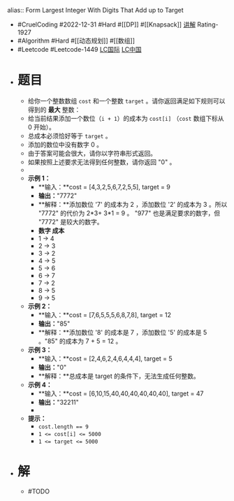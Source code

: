 alias:: Form Largest Integer With Digits That Add up to Target

- #CruelCoding #2022-12-31 #Hard #[[DP]] #[[Knapsack]] [讲解](https://youtu.be/E17ff2rZ_8M) Rating-1927
- #Algorithm #Hard #[[动态规划]] #[[数组]]
- #Leetcode #Leetcode-1449 [LC国际](https://leetcode.com/problems/form-largest-integer-with-digits-that-add-up-to-target/) [LC中国](https://leetcode.cn/problems/form-largest-integer-with-digits-that-add-up-to-target/)
- # 题目
	- 给你一个整数数组 `cost` 和一个整数 `target` 。请你返回满足如下规则可以得到的 **最大** 整数：
	- 给当前结果添加一个数位（`i + 1`）的成本为 `cost[i]` （`cost` 数组下标从 0 开始）。
	- 总成本必须恰好等于 `target` 。
	- 添加的数位中没有数字 0 。
	- 由于答案可能会很大，请你以字符串形式返回。
	- 如果按照上述要求无法得到任何整数，请你返回 "0" 。
	-
	- **示例 1：**
		- **输入：**cost = [4,3,2,5,6,7,2,5,5], target = 9
		- **输出：**"7772"
		- **解释：**添加数位 '7' 的成本为 2 ，添加数位 '2' 的成本为 3 。所以 "7772" 的代价为 2\*3+ 3\*1 = 9 。 "977" 也是满足要求的数字，但 "7772" 是较大的数字。
		- **数字 成本**
		- 1 -> 4
		- 2 -> 3
		- 3 -> 2
		- 4 -> 5
		- 5 -> 6
		- 6 -> 7
		- 7 -> 2
		- 8 -> 5
		- 9 -> 5
	- **示例 2：**
		- **输入：**cost = [7,6,5,5,5,6,8,7,8], target = 12
		- **输出：**"85"
		- **解释：**添加数位 '8' 的成本是 7 ，添加数位 '5' 的成本是 5 。"85" 的成本为 7 + 5 = 12 。
	- **示例 3：**
		- **输入：**cost = [2,4,6,2,4,6,4,4,4], target = 5
		- **输出：**"0"
		- **解释：**总成本是 target 的条件下，无法生成任何整数。
	- **示例 4：**
		- **输入：**cost = [6,10,15,40,40,40,40,40,40], target = 47
		- **输出：**"32211"
		-
	- **提示：**
		- `cost.length == 9`
		- `1 <= cost[i] <= 5000`
		- `1 <= target <= 5000`
- # 解
	- #TODO